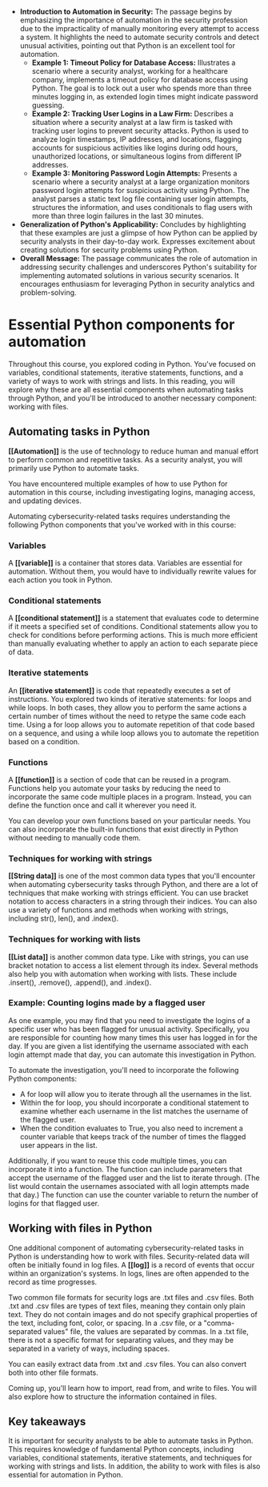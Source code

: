 - **Introduction to Automation in Security:** The passage begins by emphasizing the importance of automation in the security profession due to the impracticality of manually monitoring every attempt to access a system. It highlights the need to automate security controls and detect unusual activities, pointing out that Python is an excellent tool for automation.
	- **Example 1: Timeout Policy for Database Access:** Illustrates a scenario where a security analyst, working for a healthcare company, implements a timeout policy for database access using Python. The goal is to lock out a user who spends more than three minutes logging in, as extended login times might indicate password guessing.
	- **Example 2: Tracking User Logins in a Law Firm:** Describes a situation where a security analyst at a law firm is tasked with tracking user logins to prevent security attacks. Python is used to analyze login timestamps, IP addresses, and locations, flagging accounts for suspicious activities like logins during odd hours, unauthorized locations, or simultaneous logins from different IP addresses.
	- **Example 3: Monitoring Password Login Attempts:** Presents a scenario where a security analyst at a large organization monitors password login attempts for suspicious activity using Python. The analyst parses a static text log file containing user login attempts, structures the information, and uses conditionals to flag users with more than three login failures in the last 30 minutes.
- **Generalization of Python's Applicability:** Concludes by highlighting that these examples are just a glimpse of how Python can be applied by security analysts in their day-to-day work. Expresses excitement about creating solutions for security problems using Python.
- **Overall Message:** The passage communicates the role of automation in addressing security challenges and underscores Python's suitability for implementing automated solutions in various security scenarios. It encourages enthusiasm for leveraging Python in security analytics and problem-solving.

# Essential Python components for automation

Throughout this course, you explored coding in Python. You've focused on variables, conditional statements, iterative statements, functions, and a variety of ways to work with strings and lists. In this reading, you will explore why these are all essential components when automating tasks through Python, and you'll be introduced to another necessary component: working with files.

## Automating tasks in Python

**[[Automation]]** is the use of technology to reduce human and manual effort to perform common and repetitive tasks. As a security analyst, you will primarily use Python to automate tasks.

You have encountered multiple examples of how to use Python for automation in this course, including investigating logins, managing access, and updating devices.

Automating cybersecurity-related tasks requires understanding the following Python components that you've worked with in this course:

### Variables

A **[[variable]]** is a container that stores data. Variables are essential for automation. Without them, you would have to individually rewrite values for each action you took in Python.

### Conditional statements

A **[[conditional statement]]** is a statement that evaluates code to determine if it meets a specified set of conditions. Conditional statements allow you to check for conditions before performing actions. This is much more efficient than manually evaluating whether to apply an action to each separate piece of data.

### Iterative statements

An **[[iterative statement]]** is code that repeatedly executes a set of instructions. You explored two kinds of iterative statements: for loops and while loops. In both cases, they allow you to perform the same actions a certain number of times without the need to retype the same code each time. Using a for loop allows you to automate repetition of that code based on a sequence, and using a while loop allows you to automate the repetition based on a condition.

### Functions

A **[[function]]** is a section of code that can be reused in a program. Functions help you automate your tasks by reducing the need to incorporate the same code multiple places in a program. Instead, you can define the function once and call it wherever you need it. 

You can develop your own functions based on your particular needs. You can also incorporate the built-in functions that exist directly in Python without needing to manually code them.

### Techniques for working with strings

**[[String data]]** is one of the most common data types that you'll encounter when automating cybersecurity tasks through Python, and there are a lot of techniques that make working with strings efficient. You can use bracket notation to access characters in a string through their indices. You can also use a variety of functions and methods when working with strings, including str(), len(), and .index().

### Techniques for working with lists

**[[List data]]** is another common data type. Like with strings, you can use bracket notation to access a list element through its index. Several methods also help you with automation when working with lists. These include .insert(), .remove(), .append(), and .index().

### Example: Counting logins made by a flagged user

As one example, you may find that you need to investigate the logins of a specific user who has been flagged for unusual activity. Specifically, you are responsible for counting how many times this user has logged in for the day. If you are given a list identifying the username associated with each login attempt made that day, you can automate this investigation in Python.

To automate the investigation, you'll need to incorporate the following Python components:

- A for loop will allow you to iterate through all the usernames in the list. 
- Within the for loop, you should incorporate a conditional statement to examine whether each username in the list matches the username of the flagged user.
- When the condition evaluates to True, you also need to increment a counter variable that keeps track of the number of times the flagged user appears in the list.

Additionally, if you want to reuse this code multiple times, you can incorporate it into a function. The function can include parameters that accept the username of the flagged user and the list to iterate through. (The list would contain the usernames associated with all login attempts made that day.) The function can use the counter variable to return the number of logins for that flagged user.

## Working with files in Python

One additional component of automating cybersecurity-related tasks in Python is understanding how to work with files. Security-related data will often be initially found in log files. A **[[log]]** is a record of events that occur within an organization's systems. In logs, lines are often appended to the record as time progresses.

Two common file formats for security logs are .txt files and .csv files. Both .txt and .csv files are types of text files, meaning they contain only plain text. They do not contain images and do not specify graphical properties of the text, including font, color, or spacing. In a .csv file, or a "comma-separated values" file, the values are separated by commas. In a .txt file, there is not a specific format for separating values, and they may be separated in a variety of ways, including spaces.

You can easily extract data from .txt and .csv files. You can also convert both into other file formats.

Coming up, you'll learn how to import, read from, and write to files. You will also explore how to structure the information contained in files.

## Key takeaways

It is important for security analysts to be able to automate tasks in Python. This requires knowledge of fundamental Python concepts, including variables, conditional statements, iterative statements, and techniques for working with strings and lists. In addition, the ability to work with files is also essential for automation in Python.